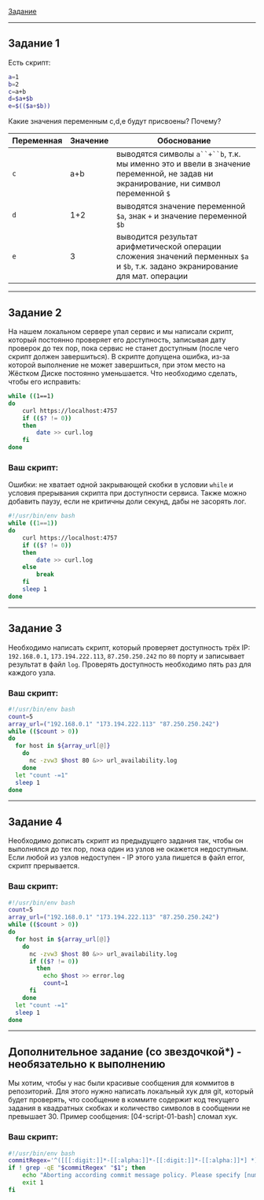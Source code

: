 [Задание](https://github.com/netology-code/sysadm-homeworks/blob/devsys10/04-script-01-bash/README.md)

------

## Задание 1

Есть скрипт:
```bash
a=1
b=2
c=a+b
d=$a+$b
e=$(($a+$b))
```

Какие значения переменным c,d,e будут присвоены? Почему?

| Переменная  | Значение | Обоснование                                                                                                                        |
| ------------- |----------|------------------------------------------------------------------------------------------------------------------------------------|
| `c`  | a+b      | выводятся символы `a``+``b`, т.к. мы именно это и ввели в значение переменной, не задав ни экранирование, ни символ переменной `$` |
| `d`  | 1+2      | выводятся значение переменной `$a`, знак `+` и значение переменной `$b`                                                            |
| `e`  | 3        | выводится результат арифметической операции сложения значений перменных `$a` и `$b`, т.к. задано экранирование для мат. операции   |

----

## Задание 2

На нашем локальном сервере упал сервис и мы написали скрипт, который постоянно проверяет его доступность, записывая дату проверок до тех пор, пока сервис не станет доступным (после чего скрипт должен завершиться). В скрипте допущена ошибка, из-за которой выполнение не может завершиться, при этом место на Жёстком Диске постоянно уменьшается. Что необходимо сделать, чтобы его исправить:
```bash
while ((1==1)
do
	curl https://localhost:4757
	if (($? != 0))
	then
		date >> curl.log
	fi
done
```

### Ваш скрипт:
Ошибки: не хватает одной закрывающей скобки в условии `while` и условия прерывания скрипта при доступности сервиса. Также можно добавить паузу, если не критичны доли секунд, дабы не засорять лог.  
```bash
#!/usr/bin/env bash
while ((1==1))
do
	curl https://localhost:4757
	if (($? != 0))
	then
		date >> curl.log
	else
	    break
	fi
	sleep 1
done
```

---

## Задание 3

Необходимо написать скрипт, который проверяет доступность трёх IP: `192.168.0.1`, `173.194.222.113`, `87.250.250.242` по `80` порту и записывает результат в файл `log`. Проверять доступность необходимо пять раз для каждого узла.

### Ваш скрипт:
```bash
#!/usr/bin/env bash
count=5
array_url=("192.168.0.1" "173.194.222.113" "87.250.250.242")
while (($count > 0))
do
  for host in ${array_url[@]}
    do
      nc -zvw3 $host 80 &>> url_availability.log
    done
  let "count -=1"
  sleep 1
done
```

---
## Задание 4

Необходимо дописать скрипт из предыдущего задания так, чтобы он выполнялся до тех пор, пока один из узлов не окажется недоступным. Если любой из узлов недоступен - IP этого узла пишется в файл error, скрипт прерывается.

### Ваш скрипт:
```bash
#!/usr/bin/env bash
count=5
array_url=("192.168.0.1" "173.194.222.113" "87.250.250.242")
while (($count > 0))
do
  for host in ${array_url[@]}
    do
      nc -zvw3 $host 80 &>> url_availability.log
      if (($? != 0))
        then
          echo $host >> error.log
          count=1
      fi
    done
  let "count -=1"
  sleep 1
done
```

---

## Дополнительное задание (со звездочкой*) - необязательно к выполнению

Мы хотим, чтобы у нас были красивые сообщения для коммитов в репозиторий. Для этого нужно написать локальный хук для git, который будет проверять, что сообщение в коммите содержит код текущего задания в квадратных скобках и количество символов в сообщении не превышает 30. Пример сообщения: \[04-script-01-bash\] сломал хук.

### Ваш скрипт:
```bash
#!/usr/bin/env bash 
commitRegex='^([[[:digit:]]*-[[:alpha:]]*-[[:digit:]]*-[[:alpha:]]*] *)'
if ! grep -qE "$commitRegex" "$1"; then
    echo "Aborting according commit message policy. Please specify [number-module-number-lesson] message."
    exit 1
fi
```